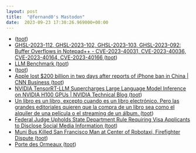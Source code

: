 ```yaml
---
layout: post
title:  "@fernand0's Mastodon"
date:  2023-09-23 17:30:26.969000+00:00
---
```

*  [ ](https://mastodon.social/users/fernand0/statuses/111115647513357424/activity) ([toot](https://mastodon.social/users/fernand0/statuses/111115647513357424/activity))
*  [GHSL-2023-112, GHSL-2023-102, GHSL-2023-103, GHSL-2023-092: Buffer Overflows in Notepad++ - CVE-2023-40031, CVE-2023-40036, CVE-2023-40164, CVE-2023-40166 ](https://securitylab.github.com/advisories/GHSL-2023-092_Notepad__) ([toot](https://mastodon.social/@fernand0/111115603284562685))
*  [LLM Benchmark ](https://benchmarks.llmonitor.com/cot-sall) ([toot](https://mastodon.social/@fernand0/111115311126424522))
*  [ ](https://mastodon.social/users/fernand0/statuses/111115237051425390/activity) ([toot](https://mastodon.social/users/fernand0/statuses/111115237051425390/activity))
*  [Apple lost $200 billion in two days after reports of iPhone ban in China \| CNN Business  ](https://edition.cnn.com/2023/09/07/investing/apple-stock-iphone-china-ban/index.html) ([toot](https://mastodon.social/@fernand0/111115073065672548))
*  [NVIDIA TensorRT-LLM Supercharges Large Language Model Inference on NVIDIA H100 GPUs \| NVIDIA Technical Blog ](https://developer.nvidia.com/blog/nvidia-tensorrt-llm-supercharges-large-language-model-inference-on-nvidia-h100-gpus) ([toot](https://mastodon.social/@fernand0/111115024754492553))
*  [Un libro es un libro, excepto cuando es un libro electrónico. Pero las grandes editoriales quieren que la compra de un libro sea como el alquiler de una película o el streaming de un álbum. ](https://universoabierto.org/2023/09/11/un-libro-es-un-libro-excepto-cuando-es-un-libro-electronico-pero-las-grandes-editoriales-quieren-que-la-compra-de-un-libro-sea-como-el-alquiler-de-una-pelicula-o-el-streaming-de-un-album) ([toot](https://mastodon.social/@fernand0/111114614539374717))
*  [Federal Judge Upholds State Department Rule Requiring Visa Applicants to Disclose Social Media Information ](https://www.eff.org/deeplinks/2023/09/federal-judge-upholds-state-department-rule-requiring-visa-applicants-disclos) ([toot](https://mastodon.social/@fernand0/111114488691422322))
*  [Muni Bus Killed San Francisco Man at Center of Robotaxi, Firefighter Dispute ](https://sfstandard.com/2023/09/12/muni-bus-killed-san-francisco-man-at-center-of-robotaxi-firefighter-dispute) ([toot](https://mastodon.social/@fernand0/111114287490964515))
*  [Porte des Ormeaux ](https://www.flickr.com/photos/fernand0/53207197931) ([toot](https://mastodon.social/@fernand0/111114071824523287))
